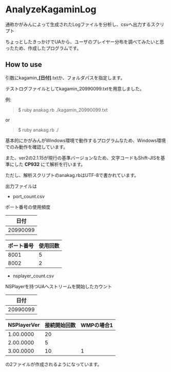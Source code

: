 # AnalyzeKagaminLog

通称かがみんによって生成されたLogファイルを分析し、csvへ出力するスクリプト

ちょっとしたきっかけでUAから、ユーザのプレイヤー分布を調べてみたいと思ったため、作成したプログラムです。

## How to use

引数にkagamin_**[日付]**.txtか、フォルダパスを指定します。

テストログファイルとしてkagamin_20990099.txtを用意しました。

例:

> $ ruby anakag.rb ./kagamin_20990099.txt

or

> $ ruby anakag.rb ./

基本的にかがみんがWindows環境で動作するプログラムなため、Windows環境でのみ動作を確認しています。

また、ver2の2.1.15が現行の基準バージョンなため、文字コードもShift-JISを基準にした __CP932__ にて解析を行います。

ただし、解析スクリプトのanakag.rbはUTF-8で書かれています。

出力ファイルは
* port_count.csv

ポート番号の使用頻度

| 日付 |
|----|
|20990099|

| ポート番号 | 使用回数 |
|----|----|
|8001|5|
|8002|2|


* nsplayer_count.csv

NSPlayerを持つUAへストリームを開始したカウント

|日付|
|----|
|20990099|

|NSPlayerVer|接続開始回数|WMPの場合1|
|----|----|----|
|1.00.0000|20||
|2.00.0000|5||
|3.00.0000|10|1|


の2ファイルが作成されるようになっています。

